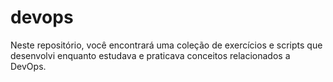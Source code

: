 # devops
Neste repositório, você encontrará uma coleção de exercícios e scripts que desenvolvi enquanto estudava e praticava conceitos relacionados a DevOps.

